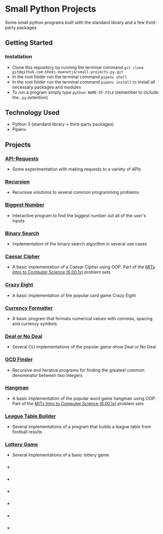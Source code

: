 # Small Python Projects
Some small python programs built with the standard library and a few third-party packages

## Getting Started
### Installation
- Clone this repository by running the terminal command `git clone git@github.com:bheki-maenetja/small-projects-py.git`
- In the root folder run the terminal command `pipenv shell`
- In the root folder run the terminal command `pipenv install` to install all necessary packages and modules
- To run a program simply type `python NAME-OF-FILE` (remember to include the `.py` extention)

## Technology Used
- Python 3 (standard library + third-party packages)
- Pipenv

## Projects
### [API-Requests](https://github.com/bheki-maenetja/small-projects-py/tree/master/API-Requests)
 * Some experimentation with making requests to a variety of APIs
### [Recursion](https://github.com/bheki-maenetja/small-projects-py/tree/master/Recursion)
 * Recursive solutions to several common programming problems
### [Biggest Number](https://github.com/bheki-maenetja/small-projects-py/tree/master/biggest-number)
 * Interactive program to find the biggest number out all of the user's inputs
### [Binary Search](https://github.com/bheki-maenetja/small-projects-py/tree/master/binary-search)
 * Implementation of the binary search algorithm in several use cases
### [Caesar Cipher](https://github.com/bheki-maenetja/small-projects-py/tree/master/caesar-cipher)
 * A basic implementation of a Caesar Cipher using OOP. Part of the [MITx Intro to Computer Science (6.00.1x)](https://www.edx.org/course/introduction-to-computer-science-and-programming-7) problem sets
### [Crazy Eight](https://github.com/bheki-maenetja/small-projects-py/tree/master/crazy-eight)
 * A basic implementation of the popular card game Crazy Eight
### [Currency Formatter](https://github.com/bheki-maenetja/small-projects-py/tree/master/currency-formatter)
 * A basic program that formats numerical values with commas, spacing and currency symbols
### [Deal or No Deal](https://github.com/bheki-maenetja/small-projects-py/tree/master/deal-or-no-deal)
 * Several CLI implementations of the popular game show Deal or No Deal
### [GCD Finder](https://github.com/bheki-maenetja/small-projects-py/tree/master/gcd-finder)
 * Recursive and iterative programs for finding the greatest common denominator between two integers
### [Hangman](https://github.com/bheki-maenetja/small-projects-py/tree/master/hangman)
 * A basic implementation of the popular word game hangman using OOP. Part of the [MITx Intro to Computer Science (6.00.1x)](https://www.edx.org/course/introduction-to-computer-science-and-programming-7) problem sets
### [League Table Builder](https://github.com/bheki-maenetja/small-projects-py/tree/master/league-table-builder)
 * Several implementations of a program that builds a league table from football results
### [Lottery Game](https://github.com/bheki-maenetja/small-projects-py/tree/master/lottery-game)
 * Several implementations of a basic lottery game
### []()
 *
### []()
 *
### []()
 *
### []()
 *
### []()
 *
### []()
 *
